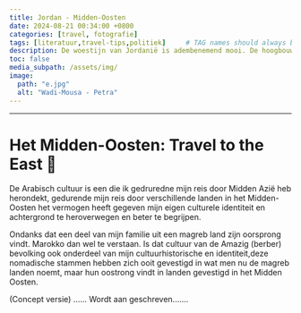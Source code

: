 ```yaml
---
title: Jordan - Midden-Oosten
date: 2024-08-21 00:34:00 +0800
categories: [travel, fotografie]
tags: [literatuur,travel-tips,politiek]     # TAG names should always be lowercase
description: De woestijn van Jordanië is adembenemend mooi. De hoogbouw van Abu-Dhabi is indrukwekkend te noemen. De klassen verschillen in Dubai zijn al om aanwezig.
toc: false
media_subpath: /assets/img/
image:
  path: "e.jpg"
  alt: "Wadi-Mousa - Petra"
---
```

---
 
# Het Midden-Oosten: Travel to the East 🍉 


De Arabisch cultuur is een die ik gedruredne mijn reis door Midden Azië heb herondekt, gedurende mijn reis door verschillende landen in het Midden-Oosten het vermogen heeft gegeven mijn eigen culturele identiteit en achtergrond te heroverwegen en beter te begrijpen. 

Ondanks dat een deel van mijn familie uit een magreb land zijn oorsprong vindt. Marokko dan wel te verstaan. Is dat cultuur van de Amazig (berber) bevolking ook onderdeel van mijn cultuurhistorische en identiteit,deze nomadische stammen hebben zich ooit gevestigd in wat men nu de magreb landen noemt, maar hun oostrong vindt in landen gevestigd in het Midden Oosten. 

(Concept versie) ...... Wordt aan geschreven....... 



